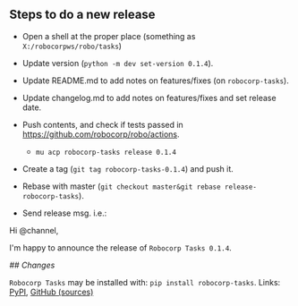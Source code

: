 
Steps to do a new release
---------------------------

- Open a shell at the proper place (something as `X:/robocorpws/robo/tasks`)

- Update version (`python -m dev set-version 0.1.4`).

- Update README.md to add notes on features/fixes (on `robocorp-tasks`).

- Update changelog.md to add notes on features/fixes and set release date.

- Push contents, and check if tests passed in https://github.com/robocorp/robo/actions.
  - `mu acp robocorp-tasks release 0.1.4`

- Create a tag (`git tag robocorp-tasks-0.1.4`) and push it.

- Rebase with master (`git checkout master&git rebase release-robocorp-tasks`).

- Send release msg. i.e.:

Hi @channel,

I'm happy to announce the release of `Robocorp Tasks 0.1.4`.

*## Changes*


`Robocorp Tasks` may be installed with: `pip install robocorp-tasks`.
Links: [PyPI](https://pypi.org/project/robocorp-tasks/), [GitHub (sources)](https://github.com/robocorp/robocorp-tasks)